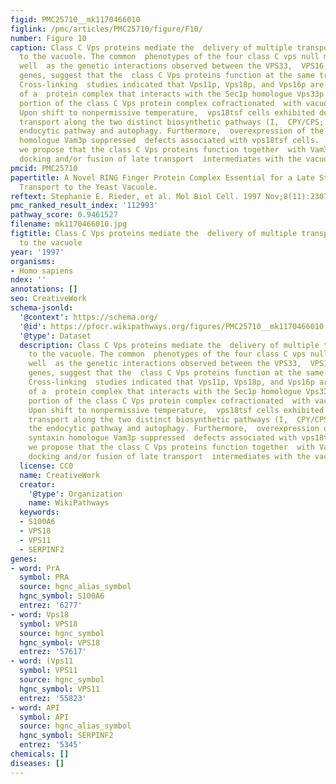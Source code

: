 ```yaml
---
figid: PMC25710__mk1170466010
figlink: /pmc/articles/PMC25710/figure/F10/
number: Figure 10
caption: Class C Vps proteins mediate the  delivery of multiple transport intermediates
  to the vacuole. The common  phenotypes of the four class C vps null mutants, as
  well  as the genetic interactions observed between the VPS33,  VPS16, and VPS18
  genes, suggest that the  class C Vps proteins function at the same transport step.
  Cross-linking  studies indicated that Vps11p, Vps18p, and Vps16p are components
  of a  protein complex that interacts with the Sec1p homologue Vps33p. A  significant
  portion of the class C Vps protein complex cofractionated  with vacuolar membranes.
  Upon shift to nonpermissive temperature,  vps18tsf cells exhibited defects in  protein
  transport along the two distinct biosynthetic pathways (I,  CPY/CPS; II, ALP), the
  endocytic pathway and autophagy. Furthermore,  overexpression of the vacuolar syntaxin
  homologue Vam3p suppressed  defects associated with vps18tsf cells.  Therefore,
  we propose that the class C Vps proteins function together  with Vam3p to mediate
  docking and/or fusion of late transport  intermediates with the vacuole.
pmcid: PMC25710
papertitle: A Novel RING Finger Protein Complex Essential for a Late Step in  Protein
  Transport to the Yeast Vacuole.
reftext: Stephanie E. Rieder, et al. Mol Biol Cell. 1997 Nov;8(11):2307-2327.
pmc_ranked_result_index: '112993'
pathway_score: 0.9461527
filename: mk1170466010.jpg
figtitle: Class C Vps proteins mediate the  delivery of multiple transport intermediates
  to the vacuole
year: '1997'
organisms:
- Homo sapiens
ndex: ''
annotations: []
seo: CreativeWork
schema-jsonld:
  '@context': https://schema.org/
  '@id': https://pfocr.wikipathways.org/figures/PMC25710__mk1170466010.html
  '@type': Dataset
  description: Class C Vps proteins mediate the  delivery of multiple transport intermediates
    to the vacuole. The common  phenotypes of the four class C vps null mutants, as
    well  as the genetic interactions observed between the VPS33,  VPS16, and VPS18
    genes, suggest that the  class C Vps proteins function at the same transport step.
    Cross-linking  studies indicated that Vps11p, Vps18p, and Vps16p are components
    of a  protein complex that interacts with the Sec1p homologue Vps33p. A  significant
    portion of the class C Vps protein complex cofractionated  with vacuolar membranes.
    Upon shift to nonpermissive temperature,  vps18tsf cells exhibited defects in  protein
    transport along the two distinct biosynthetic pathways (I,  CPY/CPS; II, ALP),
    the endocytic pathway and autophagy. Furthermore,  overexpression of the vacuolar
    syntaxin homologue Vam3p suppressed  defects associated with vps18tsf cells.  Therefore,
    we propose that the class C Vps proteins function together  with Vam3p to mediate
    docking and/or fusion of late transport  intermediates with the vacuole.
  license: CC0
  name: CreativeWork
  creator:
    '@type': Organization
    name: WikiPathways
  keywords:
  - S100A6
  - VPS18
  - VPS11
  - SERPINF2
genes:
- word: PrA
  symbol: PRA
  source: hgnc_alias_symbol
  hgnc_symbol: S100A6
  entrez: '6277'
- word: Vps18
  symbol: VPS18
  source: hgnc_symbol
  hgnc_symbol: VPS18
  entrez: '57617'
- word: (Vps11
  symbol: VPS11
  source: hgnc_symbol
  hgnc_symbol: VPS11
  entrez: '55823'
- word: API
  symbol: API
  source: hgnc_alias_symbol
  hgnc_symbol: SERPINF2
  entrez: '5345'
chemicals: []
diseases: []
---
```

